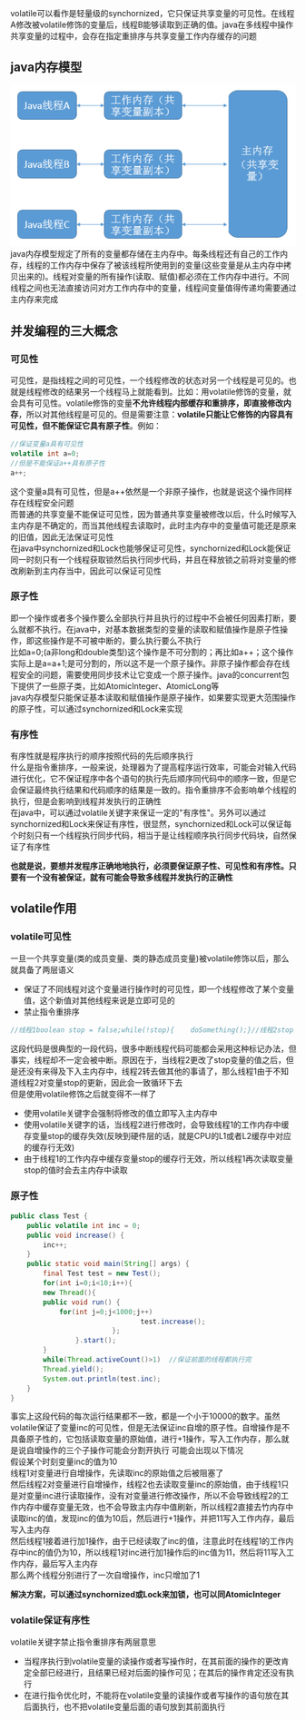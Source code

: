 volatile可以看作是轻量级的synchornized，它只保证共享变量的可见性。在线程A修改被volatile修饰的变量后，线程B能够读取到正确的值。java在多线程中操作共享变量的过程中，会存在指定重排序与共享变量工作内存缓存的问题  
## java内存模型  
![title](https://raw.githubusercontent.com/liujinxi931204/image/master/gitnote/2020/12/20/1608435333675-1608435333684.png)  
java内存模型规定了所有的变量都存储在主内存中。每条线程还有自己的工作内存，线程的工作内存中保存了被该线程所使用到的变量(这些变量是从主内存中拷贝出来的)。线程对变量的所有操作(读取、赋值)都必须在工作内存中进行。不同线程之间也无法直接访问对方工作内存中的变量，线程间变量值得传递均需要通过主内存来完成  
## 并发编程的三大概念  
### 可见性  
可见性，是指线程之间的可见性，一个线程修改的状态对另一个线程是可见的。也就是线程修改的结果另一个线程马上就能看到。比如：用volatile修饰的变量，就会具有可见性。volatile修饰的变量**不允许线程内部缓存和重排序，即直接修改内存**，所以对其他线程是可见的。但是需要注意：**volatile只能让它修饰的内容具有可见性，但不能保证它具有原子性**。例如：  
```java
//保证变量a具有可见性
volatile int a=0;
//但是不能保证a++具有原子性
a++;
```
这个变量a具有可见性，但是a++依然是一个非原子操作，也就是说这个操作同样存在线程安全问题  
而普通的共享变量不能保证可见性，因为普通共享变量被修改以后，什么时候写入主内存是不确定的，而当其他线程去读取时，此时主内存中的变量值可能还是原来的旧值，因此无法保证可见性  
在java中synchornized和Lock也能够保证可见性，synchornized和Lock能保证同一时刻只有一个线程获取锁然后执行同步代码，并且在释放锁之前将对变量的修改刷新到主内存当中，因此可以保证可见性  
### 原子性  
即一个操作或者多个操作要么全部执行并且执行的过程中不会被任何因素打断，要么就都不执行。在java中，对基本数据类型的变量的读取和赋值操作是原子性操作，即这些操作是不可被中断的，要么执行要么不执行  
比如a=0;(a非long和double类型)这个操作是不可分割的；再比如a++；这个操作实际上是a=a+1;是可分割的，所以这不是一个原子操作。非原子操作都会存在线程安全的问题，需要使用同步技术让它变成一个原子操作。java的concurrent包下提供了一些原子类，比如AtomicInteger、AtomicLong等  
java内存模型只能保证基本读取和赋值操作是原子操作，如果要实现更大范围操作的原子性，可以通过synchornized和Lock来实现  
### 有序性  
有序性就是程序执行的顺序按照代码的先后顺序执行  
什么是指令重排序，一般来说，处理器为了提高程序运行效率，可能会对输入代码进行优化，它不保证程序中各个语句的执行先后顺序同代码中的顺序一致，但是它会保证最终执行结果和代码顺序的结果是一致的。指令重排序不会影响单个线程的执行，但是会影响到线程并发执行的正确性  
在java中，可以通过volatile关键字来保证一定的"有序性"。另外可以通过synchornized和Lock来保证有序性，很显然，synchornized和Lock可以保证每个时刻只有一个线程执行同步代码，相当于是让线程顺序执行同步代码块，自然保证了有序性  
  
**也就是说，要想并发程序正确地地执行，必须要保证原子性、可见性和有序性。只要有一个没有被保证，就有可能会导致多线程并发执行的正确性**  
## volatile作用  
### volatile可见性  
一旦一个共享变量(类的成员变量、类的静态成员变量)被volatile修饰以后，那么就具备了两层语义  
+ 保证了不同线程对这个变量进行操作时的可见性，即一个线程修改了某个变量值，这个新值对其他线程来说是立即可见的  
+ 禁止指令重排序  
```java
//线程1boolean stop = false;while(!stop){    doSomething();}//线程2stop = true;
```  
这段代码是很典型的一段代码，很多中断线程代码可能都会采用这种标记办法，但事实，线程却不一定会被中断。原因在于，当线程2更改了stop变量的值之后，但是还没有来得及下入主内存中，线程2转去做其他的事请了，那么线程1由于不知道线程2对变量stop的更新，因此会一致循环下去  
但是使用volatile修饰之后就变得不一样了  
+ 使用volatile关键字会强制将修改的值立即写入主内存中  
+ 使用volatile关键字的话，当线程2进行修改时，会导致线程1的工作内存中缓存变量stop的缓存失效(反映到硬件层的话，就是CPU的L1或者L2缓存中对应的缓存行无效)  
+ 由于线程1的工作内存中缓存变量stop的缓存行无效，所以线程1再次读取变量stop的值时会去主内存中读取  
### 原子性  
```java
public class Test {    
    public volatile int inc = 0;     
    public void increase() {        
        inc++;    
    }     
    public static void main(String[] args) {        
        final Test test = new Test();        
        for(int i=0;i<10;i++){            
		new Thread(){                
		public void run() {                    
			for(int j=0;j<1000;j++)                      		
                                test.increase();                
                         };            
                }.start();        
        }         
        while(Thread.activeCount()>1)  //保证前面的线程都执行完            
        Thread.yield();        
        System.out.println(test.inc);    
    }
}
```  
事实上这段代码的每次运行结果都不一致，都是一个小于10000的数字。虽然volatile保证了变量inc的可见性，但是无法保证inc自增的原子性。自增操作是不具备原子性的，它包括读取变量的原始值，进行+1操作，写入工作内存，那么就是说自增操作的三个子操作可能会分割开执行
可能会出现以下情况  
假设某个时刻变量inc的值为10  
线程1对变量进行自增操作，先读取inc的原始值之后被阻塞了  
然后线程2对变量进行自增操作，线程2也去读取变量inc的原始值，由于线程1只是对变量inc进行读取操作，没有对变量进行修改操作，所以不会导致线程2的工作内存中缓存变量无效，也不会导致主内存中值刷新，所以线程2直接去竹内存中读取inc的值，发现inc的值为10后，然后进行+1操作，并把11写入工作内存，最后写入主内存  
然后线程1接着进行加1操作，由于已经读取了inc的值，注意此时在线程1的工作内存中inc的值仍为10，所以线程1对inc进行加1操作后的inc值为11，然后将11写入工作内存，最后写入主内存  
那么两个线程分别进行了一次自增操作，inc只增加了1  

**解决方案，可以通过synchornized或Lock来加锁，也可以同AtomicInteger**  
### volatile保证有序性  
volatile关键字禁止指令重排序有两层意思  
+ 当程序执行到volatile变量的读操作或者写操作时，在其前面的操作的更改肯定全部已经进行，且结果已经对后面的操作可见；在其后的操作肯定还没有执行  
+ 在进行指令优化时，不能将在volatile变量的读操作或者写操作的语句放在其后面执行，也不把volatile变量后面的语句放到其前面执行  
```java

```
















